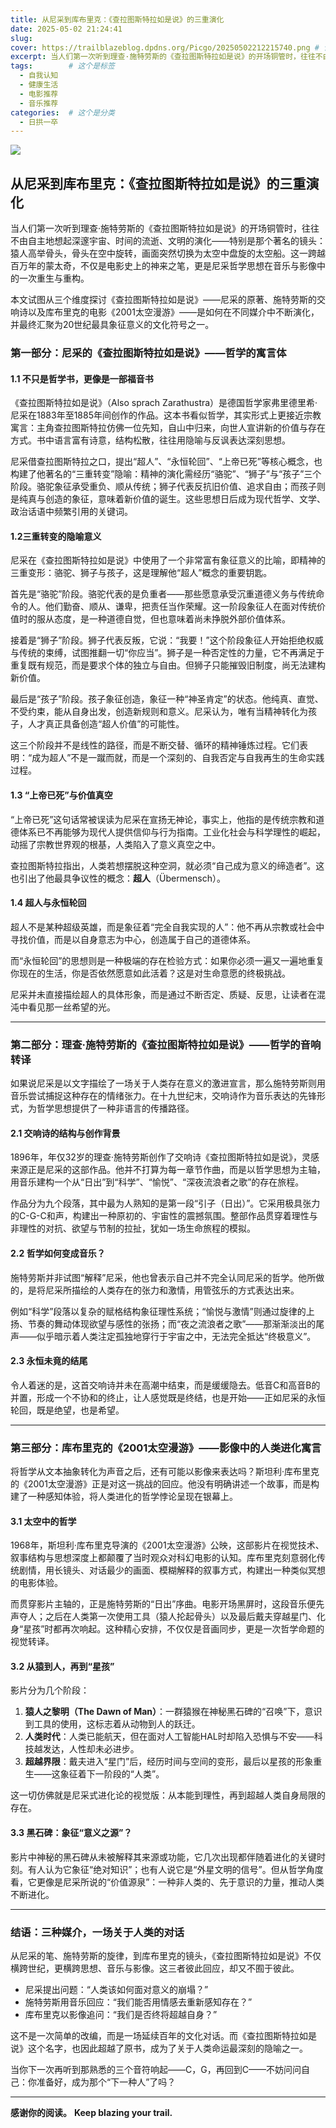 ```yaml
---
title: 从尼采到库布里克：《查拉图斯特拉如是说》的三重演化
date: 2025-05-02 21:24:41
slug: 
cover: https://trailblazeblog.dpdns.org/Picgo/20250502212215740.png # 请替换为你自己的图片路径
excerpt: 当人们第一次听到理查·施特劳斯的《查拉图斯特拉如是说》的开场铜管时，往往不由自主地想起深邃宇宙、时间的流逝、文明的演化——特别是那个著名的镜头：猿人高举骨头，骨头在空中旋转，画面突然切换为太空中盘旋的太空船。这一跨越百万年的蒙太奇，不仅是电影史上的神来之笔，更是尼采哲学思想在音乐与影像中的一次重生与重构。本文试图从三个维度探讨《查拉图斯特拉如是说》——尼采的原著、施特劳斯的交响诗以及库布里克的电影《2001太空漫游》——是如何在不同媒介中不断演化，并最终汇聚为20世纪最具象征意义的文化符号之一。
tags:        # 这个是标签
  - 自我认知
  - 健康生活
  - 电影推荐
  - 音乐推荐
categories:  # 这个是分类
  - 日拱一卒
---
```

<!-- 正文开始 -->

![](https://trailblazeblog.dpdns.org/Picgo/20250502212215740.png)

## 从尼采到库布里克：《查拉图斯特拉如是说》的三重演化

当人们第一次听到理查·施特劳斯的《查拉图斯特拉如是说》的开场铜管时，往往不由自主地想起深邃宇宙、时间的流逝、文明的演化——特别是那个著名的镜头：猿人高举骨头，骨头在空中旋转，画面突然切换为太空中盘旋的太空船。这一跨越百万年的蒙太奇，不仅是电影史上的神来之笔，更是尼采哲学思想在音乐与影像中的一次重生与重构。

本文试图从三个维度探讨《查拉图斯特拉如是说》——尼采的原著、施特劳斯的交响诗以及库布里克的电影《2001太空漫游》——是如何在不同媒介中不断演化，并最终汇聚为20世纪最具象征意义的文化符号之一。

### 第一部分：尼采的《查拉图斯特拉如是说》——哲学的寓言体

#### 1.1 不只是哲学书，更像是一部福音书

《查拉图斯特拉如是说》（Also sprach Zarathustra）是德国哲学家弗里德里希·尼采在1883年至1885年间创作的作品。这本书看似哲学，其实形式上更接近宗教寓言：主角查拉图斯特拉仿佛一位先知，自山中归来，向世人宣讲新的价值与存在方式。书中语言富有诗意，结构松散，往往用隐喻与反讽表达深刻思想。

尼采借查拉图斯特拉之口，提出“超人”、“永恒轮回”、“上帝已死”等核心概念，也构建了他著名的“三重转变”隐喻：精神的演化需经历“骆驼”、“狮子”与“孩子”三个阶段。骆驼象征承受重负、顺从传统；狮子代表反抗旧价值、追求自由；而孩子则是纯真与创造的象征，意味着新价值的诞生。这些思想日后成为现代哲学、文学、政治话语中频繁引用的关键词。

#### 1.2三重转变的隐喻意义

尼采在《查拉图斯特拉如是说》中使用了一个非常富有象征意义的比喻，即精神的三重变形：骆驼、狮子与孩子，这是理解他“超人”概念的重要钥匙。

首先是“骆驼”阶段。骆驼代表的是负重者——那些愿意承受沉重道德义务与传统命令的人。他们勤奋、顺从、谦卑，把责任当作荣耀。这一阶段象征人在面对传统价值时的服从态度，是一种道德自觉，但也意味着尚未挣脱外部价值体系。

接着是“狮子”阶段。狮子代表反叛，它说：“我要！”这个阶段象征人开始拒绝权威与传统的束缚，试图推翻一切“你应当”。狮子是一种否定性的力量，它不再满足于重复既有规范，而是要求个体的独立与自由。但狮子只能摧毁旧制度，尚无法建构新价值。

最后是“孩子”阶段。孩子象征创造，象征一种“神圣肯定”的状态。他纯真、直觉、不受约束，能从自身出发，创造新规则和意义。尼采认为，唯有当精神转化为孩子，人才真正具备创造“超人价值”的可能性。

这三个阶段并不是线性的路径，而是不断交替、循环的精神锤炼过程。它们表明：“成为超人”不是一蹴而就，而是一个深刻的、自我否定与自我再生的生命实践过程。

#### 1.3 “上帝已死”与价值真空

“上帝已死”这句话常被误读为尼采在宣扬无神论，事实上，他指的是传统宗教和道德体系已不再能够为现代人提供信仰与行为指南。工业化社会与科学理性的崛起，动摇了宗教世界观的根基，人类陷入了意义真空之中。

查拉图斯特拉指出，人类若想摆脱这种空洞，就必须“自己成为意义的缔造者”。这也引出了他最具争议性的概念：**超人**（Übermensch）。

#### 1.4 超人与永恒轮回

超人不是某种超级英雄，而是象征着“完全自我实现的人”：他不再从宗教或社会中寻找价值，而是以自身意志为中心，创造属于自己的道德体系。

而“永恒轮回”的思想则是一种极端的存在检验方式：如果你必须一遍又一遍地重复你现在的生活，你是否依然愿意如此活着？这是对生命意愿的终极挑战。

尼采并未直接描绘超人的具体形象，而是通过不断否定、质疑、反思，让读者在混沌中看见那一丝希望的光。

------

### 第二部分：理查·施特劳斯的《查拉图斯特拉如是说》——哲学的音响转译

如果说尼采是以文字描绘了一场关于人类存在意义的激进宣言，那么施特劳斯则用音乐尝试捕捉这种存在的情绪张力。在十九世纪末，交响诗作为音乐表达的先锋形式，为哲学思想提供了一种非语言的传播路径。

#### 2.1 交响诗的结构与创作背景

1896年，年仅32岁的理查·施特劳斯创作了交响诗《查拉图斯特拉如是说》，灵感来源正是尼采的这部作品。他并不打算为每一章节作曲，而是以哲学思想为主轴，用音乐建构一个从“日出”到“科学”、“愉悦”、“深夜流浪者之歌”的存在旅程。

作品分为九个段落，其中最为人熟知的是第一段“引子（日出）”。它采用极具张力的C-G-C和声，构建出一种原初的、宇宙性的震撼氛围。整部作品贯穿着理性与非理性的对抗、欲望与节制的拉扯，犹如一场生命旅程的模拟。

#### 2.2 哲学如何变成音乐？

施特劳斯并非试图“解释”尼采，他也曾表示自己并不完全认同尼采的哲学。他所做的，是将尼采所描绘的人类存在的张力和激情，用管弦乐的方式表达出来。

例如“科学”段落以复杂的赋格结构象征理性系统；“愉悦与激情”则通过旋律的上扬、节奏的舞动体现欲望与感性的张扬；而“夜之流浪者之歌”——那渐渐淡出的尾声——似乎暗示着人类注定孤独地穿行于宇宙之中，无法完全抵达“终极意义”。

#### 2.3 永恒未竟的结尾

令人着迷的是，这首交响诗并未在高潮中结束，而是缓缓隐去。低音C和高音B的并置，形成一个不协和的终止，让人感觉既是终结，也是开始——正如尼采的永恒轮回，既是绝望，也是希望。

------

### 第三部分：库布里克的《2001太空漫游》——影像中的人类进化寓言

将哲学从文本抽象转化为声音之后，还有可能以影像来表达吗？斯坦利·库布里克的《2001太空漫游》正是对这一挑战的回应。他没有明确讲述一个故事，而是构建了一种感知体验，将人类进化的哲学悖论呈现在银幕上。

#### 3.1 太空中的哲学

1968年，斯坦利·库布里克导演的《2001太空漫游》公映，这部影片在视觉技术、叙事结构与思想深度上都颠覆了当时观众对科幻电影的认知。库布里克刻意弱化传统剧情，用长镜头、对话最少的画面、模糊解释的叙事方式，构建出一种类似冥想的电影体验。

而贯穿影片主轴的，正是施特劳斯的“日出”序曲。电影开场黑屏时，这段音乐便先声夺人；之后在人类第一次使用工具（猿人抡起骨头）以及最后戴夫穿越星门、化身“星孩”时都再次响起。这种精心安排，不仅仅是音画同步，更是一次哲学命题的视觉转译。

#### 3.2 从猿到人，再到“星孩”

影片分为几个阶段：

1. **猿人之黎明（The Dawn of Man）**：一群猿猴在神秘黑石碑的“召唤”下，意识到工具的使用，这标志着从动物到人的跃迁。
2. **人类时代**：人类已能航天，但在面对人工智能HAL时却陷入恐惧与不安——科技越发达，人性却未必进步。
3. **超越界限**：戴夫进入“星门”后，经历时间与空间的变形，最后以星孩的形象重生——这象征着下一阶段的“人类”。

这一切仿佛就是尼采式进化论的视觉版：从本能到理性，再到超越人类自身局限的存在。

#### 3.3 黑石碑：象征“意义之源”？

影片中神秘的黑石碑从未被解释其来源或功能，它几次出现都伴随着进化的关键时刻。有人认为它象征“绝对知识”；也有人说它是“外星文明的信号”。但从哲学角度看，它更像是尼采所说的“价值源泉”：一种非人类的、先于意识的力量，推动人类不断进化。

------

### 结语：三种媒介，一场关于人类的对话

从尼采的笔、施特劳斯的旋律，到库布里克的镜头，《查拉图斯特拉如是说》不仅横跨世纪，更横跨思想、音乐与影像。这三者彼此回应，却又不囿于彼此。

- 尼采提出问题：“人类该如何面对意义的崩塌？”
- 施特劳斯用音乐回应：“我们能否用情感去重新感知存在？”
- 库布里克以影像追问：“我们是否终将超越自身？”

这不是一次简单的改编，而是一场延续百年的文化对话。而《查拉图斯特拉如是说》这个名字，也因此超越了原书，成为了关于人类命运最深刻的隐喻之一。

当你下一次再听到那熟悉的三个音符响起——C，G，再回到C——不妨问问自己：你准备好，成为那个“下一种人”了吗？

---

**感谢你的阅读。**
**Keep blazing your trail.**